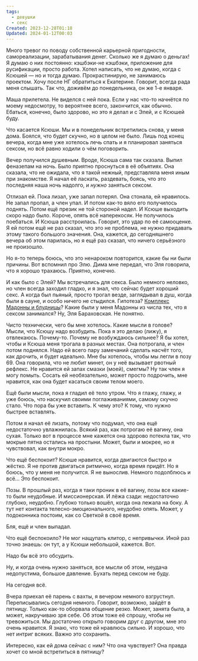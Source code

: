 ```yaml
---
tags:
  - девушки
  - секс
Created: 2023-12-28T01:18
Updated: 2024-01-12T00:03
---
```

Много тревог по поводу собственной карьерной пригодности, самореализации, зарабатывания денег. Сколько же я думаю о деньгах! Я думаю о них постоянно: кэшбэки-не кэшбэки, приложение для русификации, просто работа. Хотел написать, что не думаю, когда с Ксюшей — но и тогда думаю. Прокрастинирую, не занимаюсь проектом. Хочу после НГ обратиться к Екатерине. Говорит, всегда рада меня слышать. Так что, доживём до понедельника, он же 1-е января.

Маша прилетела. Не виделся с ней пока. Если у нас что-то начнётся по моему недосмотру, то вероятнее всего, закончится, как обычно. Ебаться, конечно, было здорово, но это я делал и с Элей, и с Ксюшей буду.

Что касается Ксюши. Мы и в понедельник встретились снова, у меня дома. Боялся, что будет скучно, но в целом не было. Лишь под конец вечера, когда мне уже хотелось лечь спать и я планировал заняться сексом, но всё равно ходили о чём поговорить.

Вечер получился душевным. Вроде, Ксюша сама так сказала. Выпил феназепам на ночь. Было приятно проснуться в её объятиях. Она сказала, что не ожидала, что я такой нежный, представляла меня иным при знакомстве. Я начал её ласкать, раздевать, боясь, что это последняя наша ночь надолго, и _нужно_ заняться сексом.

Отлизал ей. Пока лизал, уже запал потерял. Она стонала, ей нравилось. Не запал пропал, а член упал. И потом как-то вяло его получилось поднять. Потом ещё презик не той стороной надел. И Ксюше выходить скоро надо было. Короче, опять всё наперекосяк. Не получилось поебаться. И Ксюша расстроилась. Говорит, это удар по её самооценке. Я ей потом ещё не раз сказал, что это не проблема, не нужно придавать этому такого большого значения. Она, кажется, до сегодняшнего вечера об этом парилась, но я ещё раз сказал, что ничего серьёзного не произошло.

Но я-то теперь боюсь, что это ненароком повторится, какие бы ни были причины. Вот вспомнил про Элю. Дима мне передал, что Эля говорила, что я хорошо трахаюсь. Приятно, конечно.

И как было с Элей? Мы встречались для секса. Было немного неловко, но член всегда заходил гладко, и я знал, что сейчас будет хороший секс. А когда был пьяный, просто трогал везде, заглядывал в душ, когда были в сауне, и особо ничего не стыдился. Гипотеза? [Комплекс Мадонны и блудницы](https://ru.wikipedia.org/wiki/%D0%9A%D0%BE%D0%BC%D0%BF%D0%BB%D0%B5%D0%BA%D1%81_%D0%9C%D0%B0%D0%B4%D0%BE%D0%BD%D0%BD%D1%8B_%D0%B8_%D0%91%D0%BB%D1%83%D0%B4%D0%BD%D0%B8%D1%86%D1%8B)? Какие были у меня Мадонны из числа тех, что я сексом занимался? Ну, Эля Бараховская. Не понятно.

Чисто технически, чего бы мне хотелось. Какие мысли в голове? Мысли, что Ксюшу надо возбудить. Пока я это делаю (лижу), я отвлекаюсь. Почему-то. Почему не возбуждаюсь сильнее? Я бы хотел, чтобы и Ксюша меня трогала в разных местах. Она потрогала, и член потом поднялся. Надо ей всего пару замечаний сделать насчёт того, как дрочить, и будет идеально. Мне бы хотелось, чтобы мы легли в позу 69. Она говорила, что не любит минет, он у неё вызывает рвотный рефлекс. Не нравится ей запах смазки (моей), смегмы? Ну так член я могу помыть. Сосать ей необязательно, может просто подрочить, мне нравится, как она будет касаться своим телом моего.

Ещё были мысли, пока я гладил её тело утром. Что я глажу, глажу, и уже боюсь, что наскучил своими поглаживаниями, самому скучно стало. Что пора бы уже вставить. К чему это? К тому, что нужно быстрее вставлять.

Потом я начал её лизать, потому что подумал, что она ещё недостаточно увлажнилась. Всякий раз, как потрогаю её вагину, она сухая. Только вот в процессе мне кажется она здорово потекла так, что мокрые пятна остались на простыни. Может, были и мокрее, но я чувствовал, как внутри мокро.

Что ещё беспокоит? Ксюше нравится, когда двигаются быстро и жёстко. Я не против двигаться ритмично, когда время придёт. Но я боюсь, что у меня не получится. Я не вынослив. Немного подолблюсь и всё… Это беспокоит.

Позы. В прошлый раз, когда я таки проник в её вагину, позы все какие-то были неудобные. И миссионерская. И лёжа сзади: недостаточно глубоко, неудобно. Глубоко только вошёл, когда она лежала на боку. А тут нет контакта телесно-эмоционального, неудобно опять. Может, у подоконника постоим, как со Светкой в своё время.

Бля, ещё и член выпадал.

Что ещё беспокоило? Не мог нащупать клитор, с непривычки. Иной раз точно знаешь: он тут, а у Ксюши небольшой, кажется. Вот.

Надо бы всё это обсудить.

Ну, и когда очень нужно заняться, все мысли об этом, неудача недопустима, большое давление. Бухать перед сексом не буду.

На сегодня всё.

Вчера приехал её парень с вахты, я вечером немного взгрустнул. Переписывались сегодня немного. Говорит, возможно, зайдёт в пятницу. Только как-то оборвала общение резко. Может, занята была, а может, накручиваю зря себе. Об этом тоже её спрошу, чтобы не тревожиться. Мы достаточно открыто говорим друг с другом, мне это очень нравится. Я знаю, что тоже ей нравлюсь сильно. И хорошо, что нет интриг всяких. Важно это сохранить.

Интересно, как ей дома сейчас с ним? Что она чувствует? Она правда хочет со мной встретиться в пятницу?